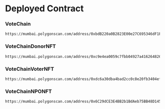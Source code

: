 # Deployed Contract

### VoteChain
```
https://mumbai.polygonscan.com/address/0xbdB220a0B2823E00e27C695346dF1FC2521320Fd
```

### VoteChainDonorNFT
```
https://mumbai.polygonscan.com/address/0xc9e4ea0059c7fbb04927a4162648267e16b35380
```

### VoteChainVoterNFT
```
https://mumbai.polygonscan.com/address/0xdc6a30dba4bad2cc0c8e20fb3404ef6195ebad22
```

### VoteChainNPONFT
```
https://mumbai.polygonscan.com/address/0x6C29dCE3E4BB2b1BdAeb75BB48D145aA006989b4
```